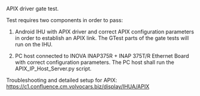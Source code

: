APIX driver gate test.

Test requires two components in order to pass: 

1. Android IHU with APIX driver and correct APIX configuration parameters in order to establish
   an APIX link. The GTest parts of the gate tests will run on the IHU.

2. PC host connected to INOVA INAP375R + INAP 375T/R Ethernet Board with correct configuration
   parameters. The PC host shall run the APIX_IP_Host_Server.py script.

Troubleshooting and detailed setup for APIX:
https://c1.confluence.cm.volvocars.biz/display/IHUA/APIX


